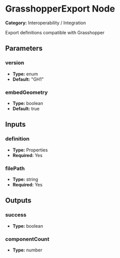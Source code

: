 
# GrasshopperExport Node

**Category:** Interoperability / Integration

Export definitions compatible with Grasshopper

## Parameters


### version
- **Type:** enum
- **Default:** "GH1"





### embedGeometry
- **Type:** boolean
- **Default:** true





## Inputs


### definition
- **Type:** Properties
- **Required:** Yes



### filePath
- **Type:** string
- **Required:** Yes



## Outputs


### success
- **Type:** boolean



### componentCount
- **Type:** number




